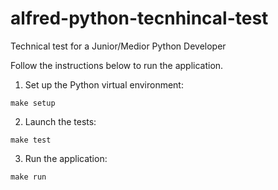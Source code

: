 # alfred-python-tecnhincal-test
Technical test for a Junior/Medior Python Developer

Follow the instructions below to run the application.

1. Set up the Python virtual environment:
```
make setup
```

2. Launch the tests:
```
make test
```

3. Run the application:
```
make run
```